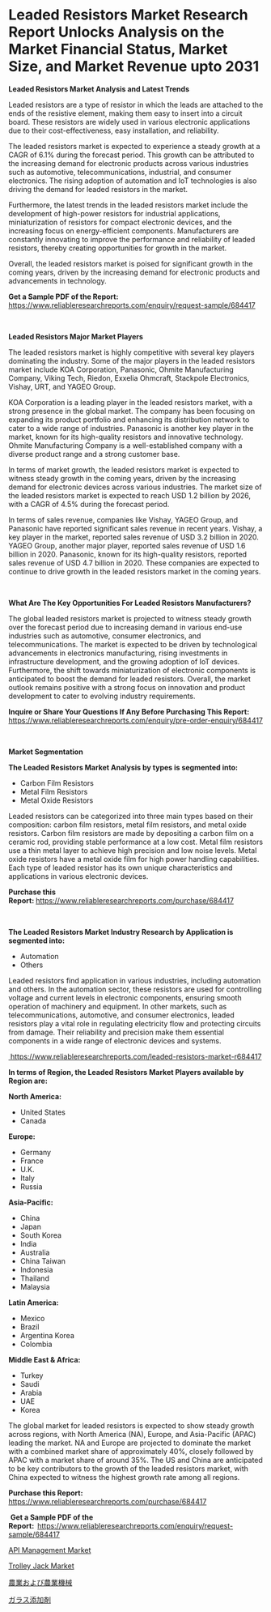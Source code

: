 <p><h1>Leaded Resistors Market Research Report Unlocks Analysis on the Market Financial Status, Market Size, and Market Revenue upto 2031</h1></p><p><strong>Leaded Resistors Market Analysis and Latest Trends</strong></p>
<p><p>Leaded resistors are a type of resistor in which the leads are attached to the ends of the resistive element, making them easy to insert into a circuit board. These resistors are widely used in various electronic applications due to their cost-effectiveness, easy installation, and reliability.</p><p>The leaded resistors market is expected to experience a steady growth at a CAGR of 6.1% during the forecast period. This growth can be attributed to the increasing demand for electronic products across various industries such as automotive, telecommunications, industrial, and consumer electronics. The rising adoption of automation and IoT technologies is also driving the demand for leaded resistors in the market.</p><p>Furthermore, the latest trends in the leaded resistors market include the development of high-power resistors for industrial applications, miniaturization of resistors for compact electronic devices, and the increasing focus on energy-efficient components. Manufacturers are constantly innovating to improve the performance and reliability of leaded resistors, thereby creating opportunities for growth in the market.</p><p>Overall, the leaded resistors market is poised for significant growth in the coming years, driven by the increasing demand for electronic products and advancements in technology.</p></p>
<p><strong>Get a Sample PDF of the Report:&nbsp;</strong> <a href="https://www.reliableresearchreports.com/enquiry/request-sample/684417">https://www.reliableresearchreports.com/enquiry/request-sample/684417</a></p>
<p>&nbsp;</p>
<p><strong>Leaded Resistors Major Market Players</strong></p>
<p><p>The leaded resistors market is highly competitive with several key players dominating the industry. Some of the major players in the leaded resistors market include KOA Corporation, Panasonic, Ohmite Manufacturing Company, Viking Tech, Riedon, Exxelia Ohmcraft, Stackpole Electronics, Vishay, URT, and YAGEO Group.</p><p>KOA Corporation is a leading player in the leaded resistors market, with a strong presence in the global market. The company has been focusing on expanding its product portfolio and enhancing its distribution network to cater to a wide range of industries. Panasonic is another key player in the market, known for its high-quality resistors and innovative technology. Ohmite Manufacturing Company is a well-established company with a diverse product range and a strong customer base.</p><p>In terms of market growth, the leaded resistors market is expected to witness steady growth in the coming years, driven by the increasing demand for electronic devices across various industries. The market size of the leaded resistors market is expected to reach USD 1.2 billion by 2026, with a CAGR of 4.5% during the forecast period.</p><p>In terms of sales revenue, companies like Vishay, YAGEO Group, and Panasonic have reported significant sales revenue in recent years. Vishay, a key player in the market, reported sales revenue of USD 3.2 billion in 2020. YAGEO Group, another major player, reported sales revenue of USD 1.6 billion in 2020. Panasonic, known for its high-quality resistors, reported sales revenue of USD 4.7 billion in 2020. These companies are expected to continue to drive growth in the leaded resistors market in the coming years.</p></p>
<p>&nbsp;</p>
<p><strong>What Are The Key Opportunities For Leaded Resistors Manufacturers?</strong></p>
<p><p>The global leaded resistors market is projected to witness steady growth over the forecast period due to increasing demand in various end-use industries such as automotive, consumer electronics, and telecommunications. The market is expected to be driven by technological advancements in electronics manufacturing, rising investments in infrastructure development, and the growing adoption of IoT devices. Furthermore, the shift towards miniaturization of electronic components is anticipated to boost the demand for leaded resistors. Overall, the market outlook remains positive with a strong focus on innovation and product development to cater to evolving industry requirements.</p></p>
<p><strong>Inquire or Share Your Questions If Any Before Purchasing This Report:</strong> <a href="https://www.reliableresearchreports.com/enquiry/pre-order-enquiry/684417">https://www.reliableresearchreports.com/enquiry/pre-order-enquiry/684417</a></p>
<p>&nbsp;</p>
<p><strong>Market Segmentation</strong></p>
<p><strong>The Leaded Resistors Market Analysis by types is segmented into:</strong></p>
<p><ul><li>Carbon Film Resistors</li><li>Metal Film Resistors</li><li>Metal Oxide Resistors</li></ul></p>
<p><p>Leaded resistors can be categorized into three main types based on their composition: carbon film resistors, metal film resistors, and metal oxide resistors. Carbon film resistors are made by depositing a carbon film on a ceramic rod, providing stable performance at a low cost. Metal film resistors use a thin metal layer to achieve high precision and low noise levels. Metal oxide resistors have a metal oxide film for high power handling capabilities. Each type of leaded resistor has its own unique characteristics and applications in various electronic devices.</p></p>
<p><strong>Purchase this Report:&nbsp;</strong><a href="https://www.reliableresearchreports.com/purchase/684417">https://www.reliableresearchreports.com/purchase/684417</a></p>
<p>&nbsp;</p>
<p><strong>The Leaded Resistors Market Industry Research by Application is segmented into:</strong></p>
<p><ul><li>Automation</li><li>Others</li></ul></p>
<p><p>Leaded resistors find application in various industries, including automation and others. In the automation sector, these resistors are used for controlling voltage and current levels in electronic components, ensuring smooth operation of machinery and equipment. In other markets, such as telecommunications, automotive, and consumer electronics, leaded resistors play a vital role in regulating electricity flow and protecting circuits from damage. Their reliability and precision make them essential components in a wide range of electronic devices and systems.</p></p>
<p><a href="https://www.reliableresearchreports.com/leaded-resistors-market-r684417">&nbsp;https://www.reliableresearchreports.com/leaded-resistors-market-r684417</a></p>
<p><strong>In terms of Region, the Leaded Resistors Market Players available by Region are:</strong></p>
<p>
    <p> <strong> North America: </strong>
        <ul>
            <li>United States</li>
            <li>Canada</li>
        </ul>
        </p> 
    <p> <strong> Europe: </strong>
        <ul>
            <li>Germany</li>
            <li>France</li>
            <li>U.K.</li>
            <li>Italy</li>
            <li>Russia</li>
        </ul>
        </p> 
    <p> <strong> Asia-Pacific: </strong>
        <ul>
            <li>China</li>
            <li>Japan</li>
            <li>South Korea</li>
            <li>India</li>
            <li>Australia</li>
            <li>China Taiwan</li>
            <li>Indonesia</li>
            <li>Thailand</li>
            <li>Malaysia</li>
        </ul>
        </p> 
    <p> <strong> Latin America: </strong>
        <ul>
            <li>Mexico</li>
            <li>Brazil</li>
            <li>Argentina Korea</li>
            <li>Colombia</li>
        </ul>
        </p> 
    <p> <strong> Middle East & Africa: </strong>
        <ul>
            <li>Turkey</li>
            <li>Saudi</li>
            <li>Arabia</li>
            <li>UAE</li>
            <li>Korea</li>
        </ul>
    </p>
    </p>
<p><p>The global market for leaded resistors is expected to show steady growth across regions, with North America (NA), Europe, and Asia-Pacific (APAC) leading the market. NA and Europe are projected to dominate the market with a combined market share of approximately 40%, closely followed by APAC with a market share of around 35%. The US and China are anticipated to be key contributors to the growth of the leaded resistors market, with China expected to witness the highest growth rate among all regions.</p></p>
<p><strong>Purchase this Report: </strong><a href="https://www.reliableresearchreports.com/purchase/684417">https://www.reliableresearchreports.com/purchase/684417</a></p>
<p>&nbsp;<strong>Get a Sample PDF of the Report:&nbsp;&nbsp;</strong><a href="https://www.reliableresearchreports.com/enquiry/request-sample/684417">https://www.reliableresearchreports.com/enquiry/request-sample/684417</a></p>
<p><strong></strong></p>
<p><p><a href="https://www.linkedin.com/pulse/api-management-market-share-evolution-growth-trends-2024-2031-lfqrf?trackingId=HfcyWRD%2FgRQCjjotXbBotg%3D%3D">API Management Market</a></p><p><a href="https://www.linkedin.com/pulse/trolley-jack-market-insight-trends-growth-forecasted-from-2024-relxe?trackingId=JsfKJRPPyyBuVEATeuGOrw%3D%3D">Trolley Jack Market</a></p><p><a href="https://github.com/joaejkdzgyljvo6/Market-Research-Report-List-1/blob/main/382056235136.md">農業および農業機械</a></p><p><a href="https://github.com/JaydaWisoky2014/Market-Research-Report-List-1/blob/main/296237735137.md">ガラス添加剤</a></p></p>
